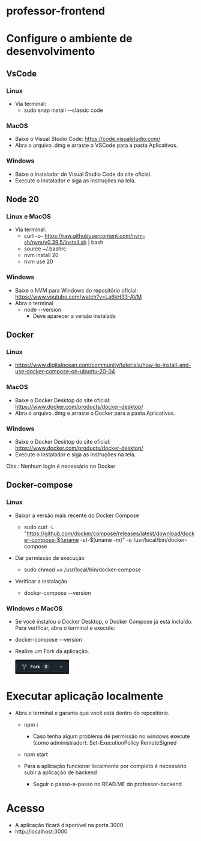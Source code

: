 # professor-frontend

# Configure o ambiente de desenvolvimento

## VsCode

### Linux 
- Via terminal:
  - sudo snap install --classic code

### MacOS
- Baixe o Visual Studio Code: https://code.visualstudio.com/
- Abra o arquivo .dmg e arraste o VSCode para a pasta Aplicativos.

### Windows
- Baixe o instalador do Visual Studio Code do site oficial.
- Execute o instalador e siga as instruções na tela.

## Node 20

### Linux e MacOS
- Via terminal:
  - curl -o- https://raw.githubusercontent.com/nvm-sh/nvm/v0.39.5/install.sh | bash
  - source ~/.bashrc
  - nvm install 20
  - nvm use 20

### Windows
- Baixe o NVM para Windows do repositório oficial: https://www.youtube.com/watch?v=La6kH33-AVM
- Abra o terminal
  - node --version
    - Deve aparecer a versão instalada

 ## Docker

 ### Linux
 - https://www.digitalocean.com/community/tutorials/how-to-install-and-use-docker-compose-on-ubuntu-20-04

 ### MacOS
 - Baixe o Docker Desktop do site oficial: https://www.docker.com/products/docker-desktop/
 - Abra o arquivo .dmg e arraste o Docker para a pasta Aplicativos.

 ### Windows
 - Baixe o Docker Desktop do site oficial: https://www.docker.com/products/docker-desktop/
 - Execute o instalador e siga as instruções na tela.

 Obs.: Nenhum login é necessário no Docker

  ## Docker-compose

  ### Linux
  - Baixar a versão mais recente do Docker Compose
    - sudo curl -L "https://github.com/docker/compose/releases/latest/download/docker-compose-$(uname -s)-$(uname -m)" -o /usr/local/bin/docker-compose

  - Dar permissão de execução
    - sudo chmod +x /usr/local/bin/docker-compose

  - Verificar a instalação
    - docker-compose --version

  ### Windows e MacOS
  - Se você instalou o Docker Desktop, o Docker Compose já está incluído. Para verificar, abra o terminal e execute:
  - docker-compose --version


- Realize um Fork da aplicação.

   ![alt text](image.png)

# Executar aplicação localmente
- Abra o terminal e garanta que você está dentro do repositório.
  - npm i
    - Caso tenha algum problema de permissão no windows execute (como administrador): Set-ExecutionPolicy RemoteSigned 
  - npm start

  - Para a aplicação funcionar localmente por completo é necessário subir a aplicação de backend
    - Seguir o passo-a-passo no READ.ME do professor-backend

# Acesso
- A aplicação ficará disponível na porta 3000
- http://localhost:3000
